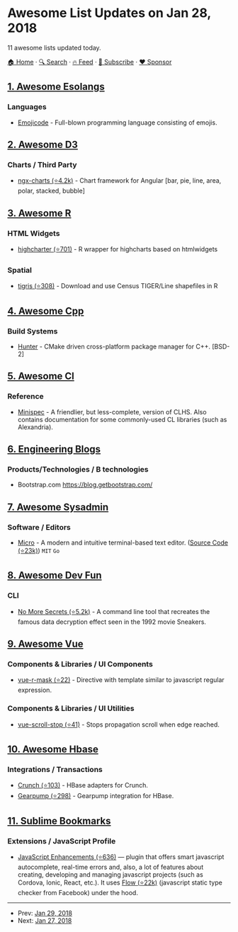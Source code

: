 # Awesome List Updates on Jan 28, 2018

11 awesome lists updated today.

[🏠 Home](/README.md) · [🔍 Search](https://www.trackawesomelist.com/search/) · [🔥 Feed](https://www.trackawesomelist.com/rss.xml) · [📮 Subscribe](https://trackawesomelist.us17.list-manage.com/subscribe?u=d2f0117aa829c83a63ec63c2f&id=36a103854c) · [❤️  Sponsor](https://github.com/sponsors/theowenyoung)



## [1. Awesome Esolangs](/content/angrykoala/awesome-esolangs/README.md)

### Languages

*   [Emojicode](http://www.emojicode.org) - Full-blown programming language consisting of emojis.

## [2. Awesome D3](/content/wbkd/awesome-d3/README.md)

### Charts / Third Party

*   [ngx-charts (⭐4.2k)](https://github.com/swimlane/ngx-charts) - Chart framework for Angular \[bar, pie, line, area, polar, stacked, bubble]

## [3. Awesome R](/content/qinwf/awesome-R/README.md)

### HTML Widgets

*   [highcharter (⭐701)](https://github.com/jbkunst/highcharter) - R wrapper for highcharts based on htmlwidgets

### Spatial

*   [tigris (⭐308)](https://github.com/walkerke/tigris) - Download and use Census TIGER/Line shapefiles in R

## [4. Awesome Cpp](/content/fffaraz/awesome-cpp/README.md)

### Build Systems

*   [Hunter](https://www.github.com/ruslo/hunter) - CMake driven cross-platform package manager for C++. \[BSD-2]

## [5. Awesome Cl](/content/CodyReichert/awesome-cl/README.md)

### Reference

*   [Minispec](https://lamberta.github.io/minispec/) - A friendlier, but less-complete, version of CLHS. Also contains documentation for some commonly-used CL libraries (such as Alexandria).

## [6. Engineering Blogs](/content/kilimchoi/engineering-blogs/README.md)

### Products/Technologies / B technologies

*   Bootstrap.com <https://blog.getbootstrap.com/>

## [7. Awesome Sysadmin](/content/awesome-foss/awesome-sysadmin/README.md)

### Software / Editors

*   [Micro](https://micro-editor.github.io/) - A modern and intuitive terminal-based text editor. ([Source Code (⭐23k)](https://github.com/zyedidia/micro)) `MIT` `Go`

## [8. Awesome Dev Fun](/content/mislavcimpersak/awesome-dev-fun/README.md)

### CLI

*   [No More Secrets (⭐5.2k)](https://github.com/bartobri/no-more-secrets) - A command line tool that recreates the famous data decryption effect seen in the 1992 movie Sneakers.

## [9. Awesome Vue](/content/vuejs/awesome-vue/README.md)

### Components & Libraries / UI Components

*   [vue-r-mask (⭐22)](https://github.com/raidan00/vue-r-mask) - Directive with template similar to javascript regular expression.

### Components & Libraries / UI Utilities

*   [vue-scroll-stop (⭐41)](https://github.com/voxtobox/vue-scroll-stop) - Stops propagation scroll when edge reached.

## [10. Awesome Hbase](/content/rayokota/awesome-hbase/README.md)

### Integrations / Transactions

*   [Crunch (⭐103)](https://github.com/apache/crunch/tree/master/crunch-hbase) - HBase adapters for Crunch.
*   [Gearpump (⭐298)](https://github.com/apache/incubator-gearpump/tree/master/external/hbase) - Gearpump integration for HBase.

## [11. Sublime Bookmarks](/content/dreikanter/sublime-bookmarks/README.md)

### Extensions / JavaScript Profile

*   [JavaScript Enhancements (⭐636)](https://github.com/pichillilorenzo/JavaScriptEnhancements) — plugin that offers smart javascript autocomplete, real-time errors and, also, a lot of features about creating, developing and managing javascript projects (such as Cordova, Ionic, React, etc.). It uses [Flow (⭐22k)](https://github.com/facebook/flow) (javascript static type checker from Facebook) under the hood.

---

- Prev: [Jan 29, 2018](/content/2018/01/29/README.md)
- Next: [Jan 27, 2018](/content/2018/01/27/README.md)